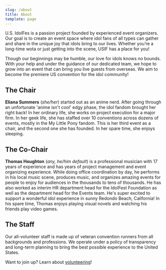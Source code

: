```yaml
---
slug: /about
title: About
template: page
---
```

U.S. IdolFes is a passion project founded by experienced event organizers. Our goal is to create an event space where idol fans of all types can gather and share in the unique joy that idols bring to our lives. Whether you’re a long-time wota or just getting into the scene, USIF has a place for you!

Though our beginnings may be humble, our love for idols knows no bounds. With your help and under the guidance of our dedicated team, we hope to grow into an event that can bring you live guests from overseas. We aim to become the premiere US convention for the idol community!

## The Chair

**Eliana Summers** (*she/her*) started out as an anime nerd. After going through an unfortunate 'anime isn't cool' edgy phase, the idol fandom brought her right back! In her ordinary life, she works on project execution for a major firm. In her geek life, she has staffed over 10 conventions across dozens of events, mostly in the My Little Pony fandom. This is her third event as a chair, and the second one she has founded. In her spare time, she enjoys sleeping.

## The Co-Chair

**Thomas Houghton** (*any, he/him default*) is a professional musician with 17 years of experience and has years of project management and event organizing experience. While doing office coordination by day, he performs in his local music scene, produces music, and organizes amazing events for people to enjoy for audiences in the thousands to tens of thousands. He has also worked as interim HR department head for the IdolFest Foundation as well as the department head for the Events team. He's super excited to support a wonderful idol experience in sunny Redondo Beach, California! In his spare time, Thomas enjoys playing visual novels and watching his friends play video games.

## The Staff

Our all-volunteer staff is made up of veteran convention runners from all backgrounds and professions. We operate under a policy of transparency and long-term planning to bring the best possible experience to the United States.

Want to join up? Learn about [volunteering](/volunteer)!

